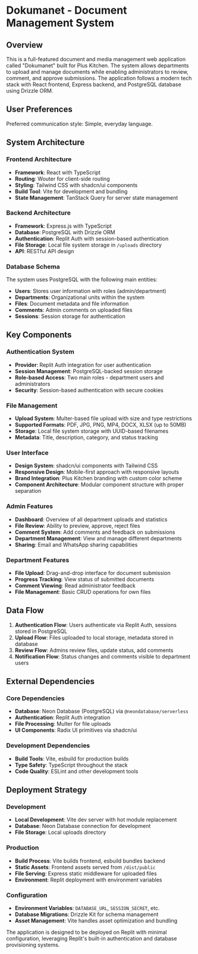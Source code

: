 # Dokumanet - Document Management System

## Overview

This is a full-featured document and media management web application called "Dokumanet" built for Plus Kitchen. The system allows departments to upload and manage documents while enabling administrators to review, comment, and approve submissions. The application follows a modern tech stack with React frontend, Express backend, and PostgreSQL database using Drizzle ORM.

## User Preferences

Preferred communication style: Simple, everyday language.

## System Architecture

### Frontend Architecture
- **Framework**: React with TypeScript
- **Routing**: Wouter for client-side routing
- **Styling**: Tailwind CSS with shadcn/ui components
- **Build Tool**: Vite for development and bundling
- **State Management**: TanStack Query for server state management

### Backend Architecture
- **Framework**: Express.js with TypeScript
- **Database**: PostgreSQL with Drizzle ORM
- **Authentication**: Replit Auth with session-based authentication
- **File Storage**: Local file system storage in `/uploads` directory
- **API**: RESTful API design

### Database Schema
The system uses PostgreSQL with the following main entities:
- **Users**: Stores user information with roles (admin/department)
- **Departments**: Organizational units within the system
- **Files**: Document metadata and file information
- **Comments**: Admin comments on uploaded files
- **Sessions**: Session storage for authentication

## Key Components

### Authentication System
- **Provider**: Replit Auth integration for user authentication
- **Session Management**: PostgreSQL-backed session storage
- **Role-based Access**: Two main roles - department users and administrators
- **Security**: Session-based authentication with secure cookies

### File Management
- **Upload System**: Multer-based file upload with size and type restrictions
- **Supported Formats**: PDF, JPG, PNG, MP4, DOCX, XLSX (up to 50MB)
- **Storage**: Local file system storage with UUID-based filenames
- **Metadata**: Title, description, category, and status tracking

### User Interface
- **Design System**: shadcn/ui components with Tailwind CSS
- **Responsive Design**: Mobile-first approach with responsive layouts
- **Brand Integration**: Plus Kitchen branding with custom color scheme
- **Component Architecture**: Modular component structure with proper separation

### Admin Features
- **Dashboard**: Overview of all department uploads and statistics
- **File Review**: Ability to preview, approve, reject files
- **Comment System**: Add comments and feedback on submissions
- **Department Management**: View and manage different departments
- **Sharing**: Email and WhatsApp sharing capabilities

### Department Features
- **File Upload**: Drag-and-drop interface for document submission
- **Progress Tracking**: View status of submitted documents
- **Comment Viewing**: Read administrator feedback
- **File Management**: Basic CRUD operations for own files

## Data Flow

1. **Authentication Flow**: Users authenticate via Replit Auth, sessions stored in PostgreSQL
2. **Upload Flow**: Files uploaded to local storage, metadata stored in database
3. **Review Flow**: Admins review files, update status, add comments
4. **Notification Flow**: Status changes and comments visible to department users

## External Dependencies

### Core Dependencies
- **Database**: Neon Database (PostgreSQL) via `@neondatabase/serverless`
- **Authentication**: Replit Auth integration
- **File Processing**: Multer for file uploads
- **UI Components**: Radix UI primitives via shadcn/ui

### Development Dependencies
- **Build Tools**: Vite, esbuild for production builds
- **Type Safety**: TypeScript throughout the stack
- **Code Quality**: ESLint and other development tools

## Deployment Strategy

### Development
- **Local Development**: Vite dev server with hot module replacement
- **Database**: Neon Database connection for development
- **File Storage**: Local uploads directory

### Production
- **Build Process**: Vite builds frontend, esbuild bundles backend
- **Static Assets**: Frontend assets served from `/dist/public`
- **File Serving**: Express static middleware for uploaded files
- **Environment**: Replit deployment with environment variables

### Configuration
- **Environment Variables**: `DATABASE_URL`, `SESSION_SECRET`, etc.
- **Database Migrations**: Drizzle Kit for schema management
- **Asset Management**: Vite handles asset optimization and bundling

The application is designed to be deployed on Replit with minimal configuration, leveraging Replit's built-in authentication and database provisioning systems.